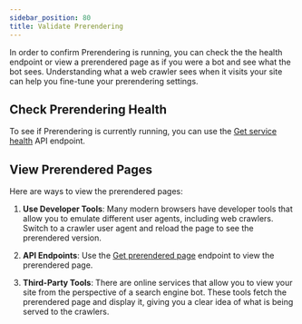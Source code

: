 ```yaml
---
sidebar_position: 80
title: Validate Prerendering
---
```


In order to confirm Prerendering is running, you can check the the health endpoint or view a prerendered page as if you were a bot and see what the bot sees. Understanding what a web crawler sees when it visits your site can help you fine-tune your prerendering settings.

## Check Prerendering Health

To see if Prerendering is currently running, you can use the [Get service health](/docs/apiPrerendering#/paths/api-prerender-v1-health/get) API endpoint.

## View Prerendered Pages

Here are ways to view the prerendered pages:

1. **Use Developer Tools**: Many modern browsers have developer tools that allow you to emulate different user agents, including web crawlers. Switch to a crawler user agent and reload the page to see the prerendered version.

2. **API Endpoints**: Use the [Get prerendered page](/docs/apiPrerendering#/paths/api-prerender-v1-render-mobile---url/get) endpoint to view the prerendered page.

3. **Third-Party Tools**: There are online services that allow you to view your site from the perspective of a search engine bot. These tools fetch the prerendered page and display it, giving you a clear idea of what is being served to the crawlers.
